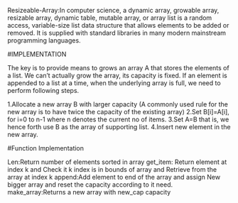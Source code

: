 
Resizeable-Array:In computer science, a dynamic array, growable array, resizable array, dynamic table, mutable array, or array list is a random access, variable-size list data structure that allows elements to be added or removed. It is supplied with standard libraries in many modern mainstream programming languages.

#IMPLEMENTATION

The key is to provide means to grows an array A that stores the elements of a list. We can’t actually grow the array, its capacity is fixed. If an element is appended to a list at a time, when the underlying array is full, we need to perform following steps.

1.Allocate a new array B with larger capacity (A commonly used rule for the new array is to have twice the capacity of the existing array)
2.Set B[i]=A[i], for i=0 to n-1 where n denotes the current no of items.
3.Set A=B that is, we hence forth use B as the array of supporting list.
4.Insert new element in the new array.

#Function Implementation

Len:Return number of elements sorted in array 
get_item: Return element at index k and Check it k index is in bounds of array and Retrieve from the array at index k 
append:Add element to end of the array and assign New bigger array and reset the capacity according to it need.
make_array:Returns a new array with new_cap capacity
